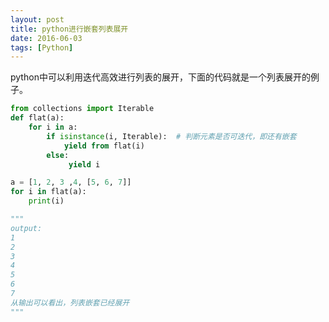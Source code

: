 ```yaml
---
layout: post
title: python进行嵌套列表展开
date: 2016-06-03
tags: [Python]
---
```


python中可以利用迭代高效进行列表的展开，下面的代码就是一个列表展开的例子。

```python
from collections import Iterable
def flat(a):
    for i in a:
        if isinstance(i, Iterable):  # 判断元素是否可迭代，即还有嵌套
            yield from flat(i)
        else:
             yield i

a = [1, 2, 3 ,4, [5, 6, 7]]
for i in flat(a):
    print(i)

"""
output:
1
2
3
4
5
6
7
从输出可以看出，列表嵌套已经展开
"""
```